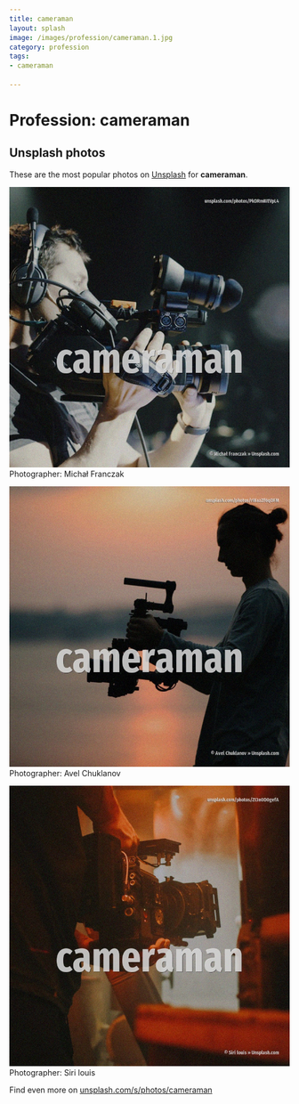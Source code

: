 ```yaml
---
title: cameraman
layout: splash
image: /images/profession/cameraman.1.jpg
category: profession
tags:
- cameraman

---
```

# Profession: cameraman

  

 
## Unsplash photos
These are the most popular photos on [Unsplash](https://unsplash.com) for **cameraman**.
 
![cameraman](/images/profession/cameraman.1.jpg)
Photographer:  Michał Franczak
 
![cameraman](/images/profession/cameraman.2.jpg)
Photographer:  Avel Chuklanov
 
![cameraman](/images/profession/cameraman.3.jpg)
Photographer:  Siri louis
 
Find even more on [unsplash.com/s/photos/cameraman](https://unsplash.com/s/photos/cameraman)
 
